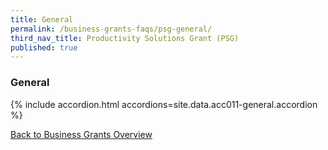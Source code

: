 ```yaml
---
title: General
permalink: /business-grants-faqs/psg-general/
third_nav_title: Productivity Solutions Grant (PSG)
published: true
---
```


### General

{% include accordion.html accordions=site.data.acc011-general.accordion %}

[Back to Business Grants Overview](/business-grants-portal/)